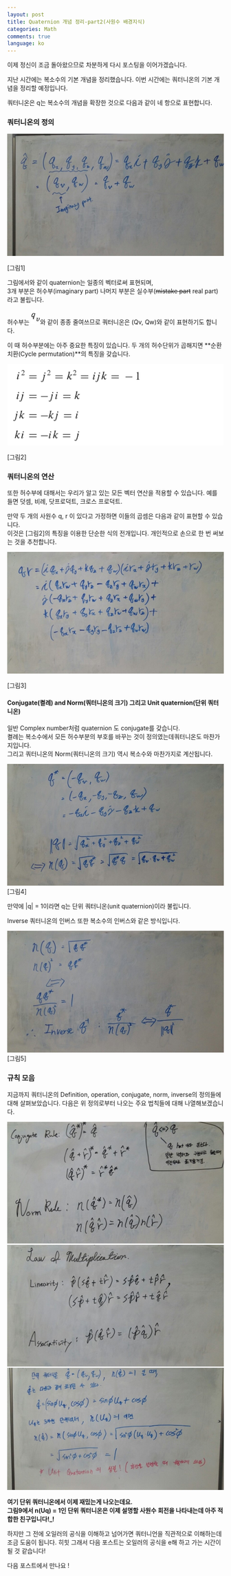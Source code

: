```yaml
---
layout: post
title: Quaternion 개념 정리-part2(사원수 배경지식)
categories: Math
comments: true
language: ko
---
```


이제 정신이 조금 돌아왔으므로 차분하게 다시 포스팅을 이어가겠습니다.

지난 시간에는 복소수의 기본 개념을 정리했습니다.
이번 시간에는 쿼터니온의 기본 개념을 정리할 예정입니다.

쿼터니온은 q는 복소수의 개념을 확장한 것으로 다음과 같이 네 항으로 표현합니다.

### 쿼터니온의 정의

![](/assets/img/QuaternionPart2/quaternion_2.jpg)

[그림1]


그림에서와 같이 quaternion는 일종의 벡터로써 표현되며,   
3개 부분은 허수부(imaginary part) 나머지 부분은 실수부(~~mistake part~~ real part)라고 불립니다.


허수부는 ![](/assets/img/QuaternionPart2/qv.jpg)와 같이 종종 줄여쓰므로 쿼터니온은 (Qv, Qw)와 같이 표현하기도 합니다.

이 때 허수부분에는 아주 중요한 특징이 있습니다. 두 개의 허수단위가 곱해지면 **순환치환(Cycle permutation)**의 특징을 갖습니다.


![](/assets/img/QuaternionPart2/Fix3.png)

[그림2]

### 쿼터니온의 연산

또한 허수부에 대해서는 우리가 알고 있는 모든 벡터 연산을 적용할 수 있습니다. 예를 들면 덧셈, 비례, 닷프로덕트, 크로스 프로덕트.


만약 두 개의 사원수 q, r 이 있다고 가정하면 이들의 곱셈은 다음과 같이 표현할 수 있습니다.  
이것은 [그림2]의 특징을 이용한 단순한 식의 전개입니다. 개인적으로 손으로 한 번 써보는 것을 추천합니다.


![](/assets/img/QuaternionPart2/quaternion_4.jpg)

[그림3]

#### Conjugate(켤례) and Norm(쿼터니온의 크기) 그리고 Unit quaternion(단위 쿼터니온)

​일반 Complex number처럼 quaternion 도 conjugate를 갖습니다.  
켤례는 복소수에서 모든 허수부분의 부호를 바꾸는 것이 정의였는데 ​쿼터니온도 마찬가지입니다.  
그리고 쿼터니온의 Norm(쿼터니온의 크기) 역시 복소수와 마찬가지로 계산됩니다.

![](/assets/img/QuaternionPart2/quaternion_5.jpg)
[그림4]


만약에 |q| = 1이라면 q는 단위 쿼터니온(unit quaternion)이라 불립니다.

Inverse
쿼터니온의 인버스 또한 복소수의 인버스와 같은 방식입니다.

![](/assets/img/QuaternionPart2/quaternion_6.jpg)
[그림5]

### 규칙 모음

지금까지 쿼터니온의 Definition, operation, conjugate, norm, inverse의 정의들에 대해 살펴보았습니다.
다음은 위 정의로부터 나오는 주요 법칙들에 대해 나열해보겠습니다.

![](/assets/img/QuaternionPart2/quaternion_8.jpg)
![](/assets/img/QuaternionPart2/quaternion_9.jpg)
![](/assets/img/QuaternionPart2/quaternion_10.jpg)


**여기 단위 쿼터니온에서 이제 재밌는게 나오는데요.  
그림9에서 n(Uq) = 1인 단위 쿼터니온은 이제 설명할 사원수 회전을 나타내는데 아주 적합한 친구입니다!_!**

하지만 그 전에 오일러의 공식을 이해하고 넘어가면 쿼터니언을 직관적으로 이해하는데 조금 도움이 됩니다. 히힛
그래서 다음 포스트는 오일러의 공식을 e해 하고 가는 시간이 될 것 같습니다!


다음 포스트에서 만나요 !
